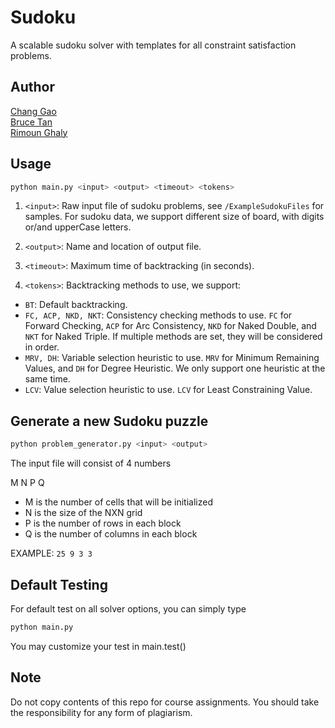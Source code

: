# Sudoku
A scalable sudoku solver with templates for all constraint satisfaction problems.

## Author
[Chang Gao](http://www.linkedin.com/in/irsisyphus "linkedin")<br>
[Bruce Tan](http://halfer53.github.io/ "homepage")<br>
[Rimoun Ghaly](https://www.linkedin.com/in/rimoun-ghaly-41287b107/ "linkedin")<br>

## Usage
```Bash
python main.py <input> <output> <timeout> <tokens>
```

1. `<input>`: Raw input file of sudoku problems, see `/ExampleSudokuFiles` for samples. For sudoku data, we support different size of board, with digits or/and upperCase letters.

2. `<output>`: Name and location of output file.

3. `<timeout>`: Maximum time of backtracking (in seconds).

4. `<tokens>`: Backtracking methods to use, we support:
 * `BT`: Default backtracking.
 * `FC, ACP, NKD, NKT`: Consistency checking methods to use. `FC` for Forward Checking, `ACP` for Arc Consistency, `NKD` for Naked Double, and `NKT` for Naked Triple. If multiple methods are set, they will be considered in order.
 * `MRV, DH`: Variable selection heuristic to use. `MRV` for Minimum Remaining Values, and `DH` for Degree Heuristic. We only support one heuristic at the same time.
 * `LCV`: Value selection heuristic to use. `LCV` for Least Constraining Value.

## Generate a new Sudoku puzzle
```Bash
python problem_generator.py <input> <output>
```

The input file will consist of 4 numbers

M N P Q
  - M is the number of cells that will be initialized
  - N is the size of the NXN grid
  - P is the number of rows in each block
  - Q is the number of columns in each block

EXAMPLE: ```25 9 3 3```

## Default Testing
For default test on all solver options, you can simply type
```Bash
python main.py
```
You may customize your test in main.test()

## Note
Do not copy contents of this repo for course assignments. You should take the responsibility for any form of plagiarism.
